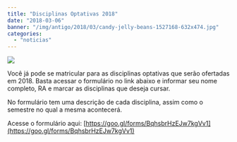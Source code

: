 ```yaml
---
title: "Disciplinas Optativas 2018"
date: "2018-03-06"
banner: "/img/antigo/2018/03/candy-jelly-beans-1527168-632x474.jpg"
categories: 
  - "noticias"
---
```


![](/img/antigo/2018/03/candy-jelly-beans-1527168-632x474.jpg)

Você já pode se matricular para as disciplinas optativas que serão ofertadas em 2018. Basta acessar o formulário no link abaixo e informar seu nome completo, RA e marcar as disciplinas que deseja cursar.

No formulário tem uma descrição de cada disciplina, assim como o semestre no qual a mesma acontecerá.

Acesse o formulário aqui: [https://goo.gl/forms/BqhsbrHzEJw7kgVv1](https://goo.gl/forms/BqhsbrHzEJw7kgVv1)

